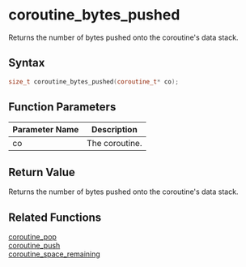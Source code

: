 # coroutine_bytes_pushed

Returns the number of bytes pushed onto the coroutine's data stack.

## Syntax

```cpp
size_t coroutine_bytes_pushed(coroutine_t* co);
```

## Function Parameters

Parameter Name | Description
--- | ---
co | The coroutine.

## Return Value

Returns the number of bytes pushed onto the coroutine's data stack.

## Related Functions

[coroutine_pop](https://github.com/RandyGaul/cute_framework/blob/master/docs/coroutine/coroutine_pop.md)  
[coroutine_push](https://github.com/RandyGaul/cute_framework/blob/master/docs/coroutine/coroutine_push.md)  
[coroutine_space_remaining](https://github.com/RandyGaul/cute_framework/blob/master/docs/coroutine/coroutine_space_remaining.md)  
